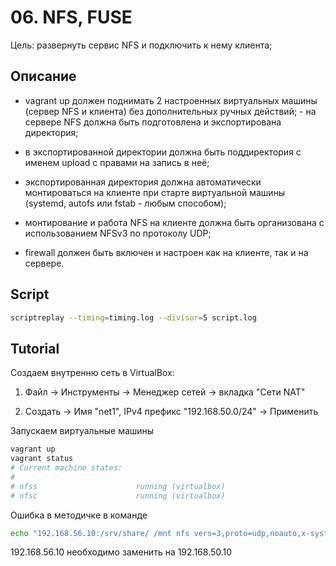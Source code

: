 # 06. NFS, FUSE

Цель: развернуть сервис NFS и подключить к нему клиента;

## Описание

 * vagrant up должен поднимать 2 настроенных виртуальных машины (сервер NFS и клиента) без дополнительных ручных действий; - на сервере NFS должна быть подготовлена и экспортирована директория;

* в экспортированной директории должна быть поддиректория с именем upload с правами на запись в неё;

* экспортированная директория должна автоматически монтироваться на клиенте при старте виртуальной машины (systemd, autofs или fstab - любым способом);

* монтирование и работа NFS на клиенте должна быть организована с использованием NFSv3 по протоколу UDP;

* firewall должен быть включен и настроен как на клиенте, так и на сервере.


## Script

```bash
scriptreplay --timing=timing.log --divisor=5 script.log
```

## Tutorial

Создаем внутренню сеть в VirtualBox:

1) Файл -> Инструменты -> Meнеджер сетей -> вкладка "Сети NAT"

2) Создать -> Имя "net1", IPv4 префикс "192.168.50.0/24" -> Применить


Запускаем виртуальные машины

```bash
vagrant up
vagrant status
# Current machine states:
#
# nfss                      running (virtualbox)
# nfsc                      running (virtualbox)
```

Ошибка в методичке в команде
```bash
echo "192.168.56.10:/srv/share/ /mnt nfs vers=3,proto=udp,noauto,x-systemd.automount 0 0" >> /etc/fstab
```
192.168.56.10 необходимо заменить на 192.168.50.10
